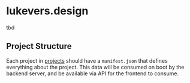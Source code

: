 # lukevers.design

tbd

## Project Structure

Each project in [projects](./projects) should have a `manifest.json` that defines everything about the project. This data will be consumed on boot by the backend server, and be available via API for the frontend to consume.